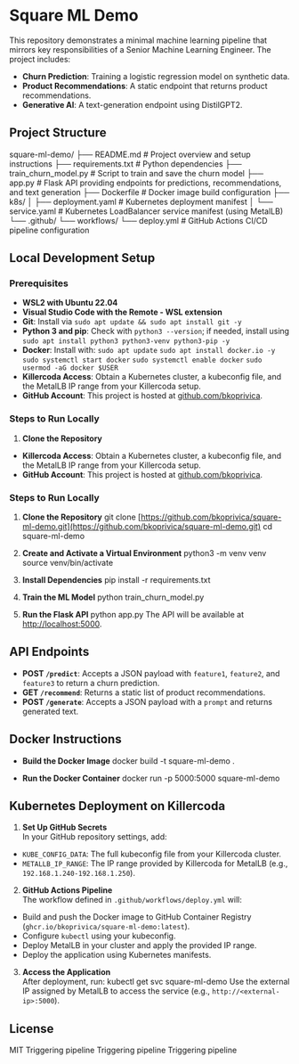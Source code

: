 # Square ML Demo

This repository demonstrates a minimal machine learning pipeline that mirrors key responsibilities of a Senior Machine Learning Engineer. The project includes:

- **Churn Prediction**: Training a logistic regression model on synthetic data.
- **Product Recommendations**: A static endpoint that returns product recommendations.
- **Generative AI**: A text-generation endpoint using DistilGPT2.

## Project Structure

square-ml-demo/ 
├── README.md # Project overview and setup instructions 
├── requirements.txt # Python dependencies 
├── train_churn_model.py # Script to train and save the churn model 
├── app.py # Flask API providing endpoints for predictions, recommendations, and text generation 
├── Dockerfile # Docker image build configuration 
├── k8s/ 
│ ├── deployment.yaml # Kubernetes deployment manifest 
│ └── service.yaml # Kubernetes LoadBalancer service manifest (using MetalLB) 
└── .github/ 
          └── workflows/ 
		           └── deploy.yml # GitHub Actions CI/CD pipeline configuration

## Local Development Setup

### Prerequisites

- **WSL2 with Ubuntu 22.04**
- **Visual Studio Code with the Remote - WSL extension**
- **Git**: Install via `sudo apt update && sudo apt install git -y`
- **Python 3 and pip**: Check with `python3 --version`; if needed, install using `sudo apt install python3 python3-venv python3-pip -y`
- **Docker**: Install with:
`sudo apt update` 
`sudo apt install docker.io -y`
`sudo systemctl start docker` 
`sudo systemctl enable docker`
`sudo usermod -aG docker $USER`
- **Killercoda Access**: Obtain a Kubernetes cluster, a kubeconfig file, and the MetalLB IP range from your Killercoda setup.
- **GitHub Account**: This project is hosted at [github.com/bkoprivica](https://github.com/bkoprivica).

### Steps to Run Locally

1. **Clone the Repository**
- **Killercoda Access**: Obtain a Kubernetes cluster, a kubeconfig file, and the MetalLB IP range from your Killercoda setup.
- **GitHub Account**: This project is hosted at [github.com/bkoprivica](https://github.com/bkoprivica).

### Steps to Run Locally

1. **Clone the Repository**
git clone [https://github.com/bkoprivica/square-ml-demo.git](https://github.com/bkoprivica/square-ml-demo.git) 
cd square-ml-demo

2. **Create and Activate a Virtual Environment**
python3 -m venv venv 
source venv/bin/activate

3. **Install Dependencies**
pip install -r requirements.txt

4. **Train the ML Model**
python train_churn_model.py

5. **Run the Flask API**
python app.py
The API will be available at [http://localhost:5000](http://localhost:5000).

## API Endpoints

- **POST `/predict`**: Accepts a JSON payload with `feature1`, `feature2`, and `feature3` to return a churn prediction.
- **GET `/recommend`**: Returns a static list of product recommendations.
- **POST `/generate`**: Accepts a JSON payload with a `prompt` and returns generated text.

## Docker Instructions

- **Build the Docker Image**
docker build -t square-ml-demo .

- **Run the Docker Container**
docker run -p 5000:5000 square-ml-demo

## Kubernetes Deployment on Killercoda

1. **Set Up GitHub Secrets**  
 In your GitHub repository settings, add:
 - `KUBE_CONFIG_DATA`: The full kubeconfig file from your Killercoda cluster.
 - `METALLB_IP_RANGE`: The IP range provided by Killercoda for MetalLB (e.g., `192.168.1.240-192.168.1.250`).

2. **GitHub Actions Pipeline**  
 The workflow defined in `.github/workflows/deploy.yml` will:
 - Build and push the Docker image to GitHub Container Registry (`ghcr.io/bkoprivica/square-ml-demo:latest`).
 - Configure `kubectl` using your kubeconfig.
 - Deploy MetalLB in your cluster and apply the provided IP range.
 - Deploy the application using Kubernetes manifests.

3. **Access the Application**  
 After deployment, run:
kubectl get svc square-ml-demo
Use the external IP assigned by MetalLB to access the service (e.g., `http://<external-ip>:5000`).

## License

MIT
Triggering pipeline
Triggering pipeline
Triggering pipeline
